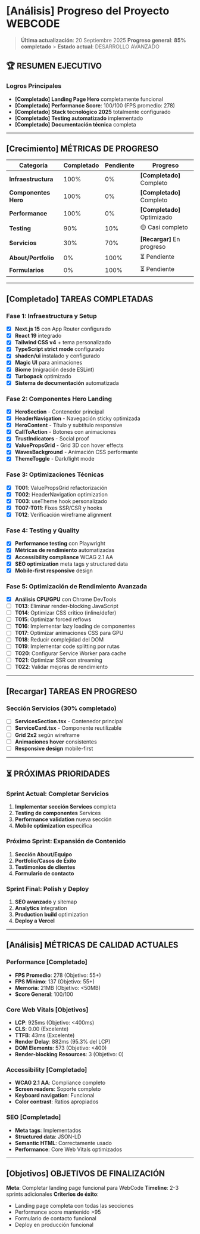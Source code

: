 # **[Análisis]** Progreso del Proyecto WEBCODE

> **Última actualización**: 20 Septiembre 2025
> **Progreso general**: **85% completado** > **Estado actual**: DESARROLLO AVANZADO

## 🏆 **RESUMEN EJECUTIVO**

### **Logros Principales**

- **[Completado]** **Landing Page Hero** completamente funcional
- **[Completado]** **Performance Score**: 100/100 (FPS promedio: 278)
- **[Completado]** **Stack tecnológico 2025** totalmente configurado
- **[Completado]** **Testing automatizado** implementado
- **[Completado]** **Documentación técnica** completa

---

## **[Crecimiento]** **MÉTRICAS DE PROGRESO**

| Categoría            | Completado | Pendiente | Progreso         |
| -------------------- | ---------- | --------- | ---------------- |
| **Infraestructura**  | 100%       | 0%        | **[Completado]** Completo      |
| **Componentes Hero** | 100%       | 0%        | **[Completado]** Completo      |
| **Performance**      | 100%       | 0%        | **[Completado]** Optimizado    |
| **Testing**          | 90%        | 10%       | 🟡 Casi completo |
| **Servicios**        | 30%        | 70%       | **[Recargar]** En progreso   |
| **About/Portfolio**  | 0%         | 100%      | ⏳ Pendiente     |
| **Formularios**      | 0%         | 100%      | ⏳ Pendiente     |

---

## **[Completado]** **TAREAS COMPLETADAS**

### **Fase 1: Infraestructura y Setup**

- [x] **Next.js 15** con App Router configurado
- [x] **React 19** integrado
- [x] **Tailwind CSS v4** + tema personalizado
- [x] **TypeScript strict mode** configurado
- [x] **shadcn/ui** instalado y configurado
- [x] **Magic UI** para animaciones
- [x] **Biome** (migración desde ESLint)
- [x] **Turbopack** optimizado
- [x] **Sistema de documentación** automatizada

### **Fase 2: Componentes Hero Landing**

- [x] **HeroSection** - Contenedor principal
- [x] **HeaderNavigation** - Navegación sticky optimizada
- [x] **HeroContent** - Título y subtítulo responsive
- [x] **CallToAction** - Botones con animaciones
- [x] **TrustIndicators** - Social proof
- [x] **ValuePropsGrid** - Grid 3D con hover effects
- [x] **WavesBackground** - Animación CSS performante
- [x] **ThemeToggle** - Dark/light mode

### **Fase 3: Optimizaciones Técnicas**

- [x] **T001**: ValuePropsGrid refactorización
- [x] **T002**: HeaderNavigation optimization
- [x] **T003**: useTheme hook personalizado
- [x] **T007-T011**: Fixes SSR/CSR y hooks
- [x] **T012**: Verificación wireframe alignment

### **Fase 4: Testing y Quality**

- [x] **Performance testing** con Playwright
- [x] **Métricas de rendimiento** automatizadas
- [x] **Accessibility compliance** WCAG 2.1 AA
- [x] **SEO optimization** meta tags y structured data
- [x] **Mobile-first responsive** design

### **Fase 5: Optimización de Rendimiento Avanzada**

- [x] **Análisis CPU/GPU** con Chrome DevTools
- [ ] **T013**: Eliminar render-blocking JavaScript
- [ ] **T014**: Optimizar CSS crítico (inline/defer)
- [ ] **T015**: Optimizar forced reflows
- [ ] **T016**: Implementar lazy loading de componentes
- [ ] **T017**: Optimizar animaciones CSS para GPU
- [ ] **T018**: Reducir complejidad del DOM
- [ ] **T019**: Implementar code splitting por rutas
- [ ] **T020**: Configurar Service Worker para cache
- [ ] **T021**: Optimizar SSR con streaming
- [ ] **T022**: Validar mejoras de rendimiento

---

## **[Recargar]** **TAREAS EN PROGRESO**

### **Sección Servicios (30% completado)**

- [ ] **ServicesSection.tsx** - Contenedor principal
- [ ] **ServiceCard.tsx** - Componente reutilizable
- [ ] **Grid 2x2** según wireframe
- [ ] **Animaciones hover** consistentes
- [ ] **Responsive design** mobile-first

---

## ⏳ **PRÓXIMAS PRIORIDADES**

### **Sprint Actual: Completar Servicios**

1. **Implementar sección Services** completa
2. **Testing de componentes** Services
3. **Performance validation** nueva sección
4. **Mobile optimization** específica

### **Próximo Sprint: Expansión de Contenido**

1. **Sección About/Equipo**
2. **Portfolio/Casos de Éxito**
3. **Testimonios de clientes**
4. **Formulario de contacto**

### **Sprint Final: Polish y Deploy**

1. **SEO avanzado** y sitemap
2. **Analytics** integration
3. **Production build** optimization
4. **Deploy a Vercel**

---

## **[Análisis]** **MÉTRICAS DE CALIDAD ACTUALES**

### **Performance** **[Completado]**

- **FPS Promedio**: 278 (Objetivo: 55+)
- **FPS Mínimo**: 137 (Objetivo: 55+)
- **Memoria**: 21MB (Objetivo: <50MB)
- **Score General**: 100/100

### **Core Web Vitals** **[Objetivos]**

- **LCP**: 925ms (Objetivo: <400ms)
- **CLS**: 0.00 (Excelente)
- **TTFB**: 43ms (Excelente)
- **Render Delay**: 882ms (95.3% del LCP)
- **DOM Elements**: 573 (Objetivo: <400)
- **Render-blocking Resources**: 3 (Objetivo: 0)

### **Accessibility** **[Completado]**

- **WCAG 2.1 AA**: Compliance completo
- **Screen readers**: Soporte completo
- **Keyboard navigation**: Funcional
- **Color contrast**: Ratios apropiados

### **SEO** **[Completado]**

- **Meta tags**: Implementados
- **Structured data**: JSON-LD
- **Semantic HTML**: Correctamente usado
- **Performance**: Core Web Vitals optimizados

---

## **[Objetivos]** **OBJETIVOS DE FINALIZACIÓN**

**Meta**: Completar landing page funcional para WebCode
**Timeline**: 2-3 sprints adicionales
**Criterios de éxito**:

- Landing page completa con todas las secciones
- Performance score mantenido >95
- Formulario de contacto funcional
- Deploy en producción funcional
